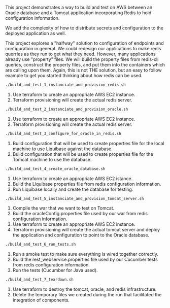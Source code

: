 This project demonstrates a way to build and test on AWS between an Oracle database and a Tomcat application incorporating Redis to hold configuration information.

We add the complexity of how to distribute secrets and configuration to the deployed application as well. 

This project explores a "halfway" solution to configuration of endpoints and configuration in general.  We could redesign our applications to make redis querries as they run to get what they need.  However, many applications already use "property" files.  We will build the property files from redis-cli queries, construct the property files, and put them into the containers which are calling upon them.  Again, this is not THE solution, but an easy to follow example to get you started thinking about how redis can be used.

```bash
./build_and_test_1_instanciate_and_provision_redis.sh
```
1. Use terraform to create an appropriate AWS EC2 instance.
2. Terraform provisioning will create the actual redis server.  

```bash
./build_and_test_2_instanciate_and_provision_oracle.sh
```
1. Use terraform to create an appropriate AWS EC2 instance.
2. Terraform provisioning will create the actual redis server.  

```bash
./build_and_test_3_configure_for_oracle_in_redis.sh
```
1. Build configuration that will be used to create properties file for the local machine to use Liquibase against the database.
2. Build configuration that will be used to create properties file for the Tomcat machine to use the database.

```bash
./build_and_test_4_create_oracle_database.sh
```
1. Use terraform to create an appropriate AWS EC2 istance.
2. Build the Liquibase properties file from redis configuration information.
3. Run Liquibase locally and create the database for testing.

```bash
./build_and_test_5_instanciate_and_provision_tomcat_server.sh
```
1. Compile the war that we want to test on Tomcat.
2. Build the oracleConfig.properties file used by our war from redis configuration information. 
3. Use terraform to create an appropriate AWS EC2 instance.
4. Terraform provisioning will create the actual tomcat server and deploy the application and configuration to point to the Oracle database.  

```bash
./build_and_test_6_run_tests.sh
```
1. Run a smoke test to make sure everything is wired together correctly.
2. Build the rest_webservice.properties file used by our Cucumber tests from redis configuration information. 
3. Run the tests (Cucumber for Java used).

```bash
./build_and_test_7_teardown.sh
```
1. Use terraform to destroy the tomcat, oracle, and redis infrastructure.
2. Delete the temporary files we created during the run that facilitated the integration of components.
